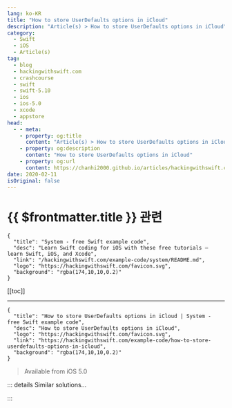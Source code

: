 ```yaml
---
lang: ko-KR
title: "How to store UserDefaults options in iCloud"
description: "Article(s) > How to store UserDefaults options in iCloud"
category:
  - Swift
  - iOS
  - Article(s)
tag: 
  - blog
  - hackingwithswift.com
  - crashcourse
  - swift
  - swift-5.10
  - ios
  - ios-5.0
  - xcode
  - appstore
head:
  - - meta:
    - property: og:title
      content: "Article(s) > How to store UserDefaults options in iCloud"
    - property: og:description
      content: "How to store UserDefaults options in iCloud"
    - property: og:url
      content: https://chanhi2000.github.io/articles/hackingwithswift.com/example-code/how-to-store-userdefaults-options-in-icloud.html
date: 2020-02-11
isOriginal: false
---
```


# {{ $frontmatter.title }} 관련

```component VPCard
{
  "title": "System - free Swift example code",
  "desc": "Learn Swift coding for iOS with these free tutorials – learn Swift, iOS, and Xcode",
  "link": "/hackingwithswift.com/example-code/system/README.md",
  "logo": "https://hackingwithswift.com/favicon.svg",
  "background": "rgba(174,10,10,0.2)"
}
```

[[toc]]

---

```component VPCard
{
  "title": "How to store UserDefaults options in iCloud | System - free Swift example code",
  "desc": "How to store UserDefaults options in iCloud",
  "logo": "https://hackingwithswift.com/favicon.svg",
  "link": "https://hackingwithswift.com/example-code/how-to-store-userdefaults-options-in-icloud",
  "background": "rgba(174,10,10,0.2)"
}
```

> Available from iOS 5.0

<!-- TODO: 작성 -->

<!-- 
iOS has a built-in iCloud sync system called `NSUbiquitousKeyValueStore`, but to be honest it's pretty unpleasant to work with. Fortunately, other developers have written simple wrappers around it so that you can forget about iCloud and focus on the interesting things instead – i.e., the rest of your app.

One such example is called **MKiCloudSync** and it's <a href="https://github.com/MugunthKumar/MKiCloudSync">available from here</a>. It's open source and so easy to use you literally don't notice that it's there once you've added it to your app – it just silently syncs your `UserDefaults` values to and from iCloud.

To use it, <a href="https://github.com/MugunthKumar/MKiCloudSync">go here</a> and click Download Zip. Inside the zip file you'll find **MKiCloudSync.h** and **MKiCloudSync.m**, and you should drag them both into your Xcode project. Xcode will ask you if you want to create an Objective-C bridging header, and you should click "Create Bridging Header" - this is required because MKiCloudSync is written in Objective-C rather than Swift.

To actually use the library, open your new bridging header (it'll be called something like YourProject-Bridging-Header.h) and add this:

```swift
#import "MKiCloudSync.h"
```

Now open your <FontIcon icon="fa-brands fa-swift"/>`AppDelegate.swift` file, find the `didFinishLaunchingWithOptions` method, and add this line to it:

```swift
MKiCloudSync.start(withPrefix: "sync")
```

The "sync" part is important, because chances are you won't want to sync *everything* to iCloud. With that prefix, MKiCloudSync will copy to iCloud only `UserDefaults` keys that start with `sync` – you can now choose what you want to sync just by naming your keys appropriately.

There is one final, important thing to do: you need to enable iCloud for your app. This is done inside the Capabilities tab of your target's settings – find iCloud, then flick its switch to be On.

-->

::: details Similar solutions…

<!--
/example-code/system/how-to-save-user-settings-using-userdefaults">How to save user settings using UserDefaults 
/example-code/system/how-to-load-and-save-a-struct-in-userdefaults-using-codable">How to load and save a struct in UserDefaults using Codable 
/quick-start/swiftui/how-to-let-users-pick-options-from-a-menu">How to let users pick options from a menu 
/example-code/language/how-to-store-nscoding-data-using-codable">How to store NSCoding data using Codable 
/quick-start/swiftui/how-to-store-views-as-properties">How to store views as properties</a>
-->

:::

